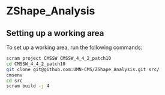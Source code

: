 # ZShape_Analysis

## Setting up a working area

To set up a working area, run the following commands:

```bash
scram project CMSSW CMSSW_4_4_2_patch10
cd CMSSW_4_4_2_patch10
git clone git@github.com:UMN-CMS/ZShape_Analysis.git src/
cmsenv
cd src
scram build -j 4
```

